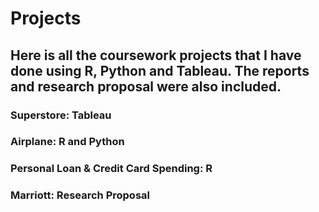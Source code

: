 # Projects
## Here is all the coursework projects that I have done using R, Python and Tableau. The reports and research proposal were also included.
### Superstore: Tableau
### Airplane: R and Python
### Personal Loan & Credit Card Spending: R
### Marriott: Research Proposal


